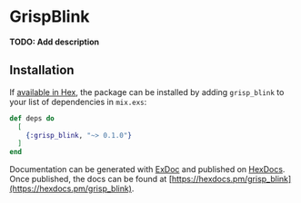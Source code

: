 # GrispBlink

**TODO: Add description**

## Installation

If [available in Hex](https://hex.pm/docs/publish), the package can be installed
by adding `grisp_blink` to your list of dependencies in `mix.exs`:

```elixir
def deps do
  [
    {:grisp_blink, "~> 0.1.0"}
  ]
end
```

Documentation can be generated with [ExDoc](https://github.com/elixir-lang/ex_doc)
and published on [HexDocs](https://hexdocs.pm). Once published, the docs can
be found at [https://hexdocs.pm/grisp_blink](https://hexdocs.pm/grisp_blink).

